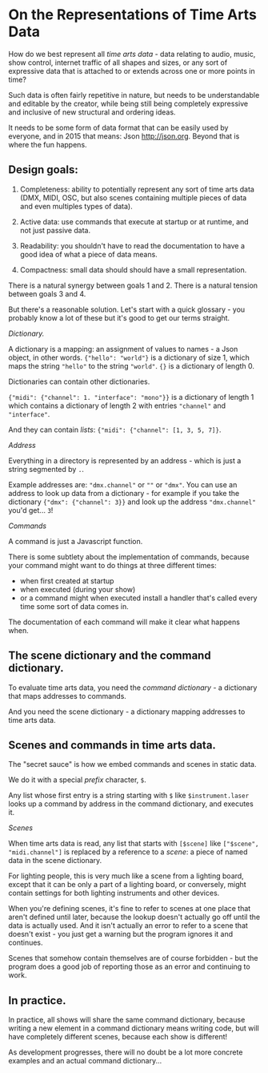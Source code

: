 On the Representations of Time Arts Data
====

How do we best represent all _time arts data_ - data relating to audio, music,
show control, internet traffic of all shapes and sizes, or any sort of
expressive data that is attached to or extends across one or more points in
time?

Such data is often fairly repetitive in nature, but needs to be understandable
and editable by the creator, while being still being completely expressive and
inclusive of new structural and ordering ideas.

It needs to be some form of data format that can be easily used by everyone, and
in 2015 that means: Json http://json.org.  Beyond that is where the fun happens.

Design goals:
---

 1. Completeness: ability to potentially represent any sort of time arts
    data (DMX, MIDI, OSC, but also scenes containing multiple pieces of data
    and even multiples types of data).

 2. Active data: use commands that execute at startup or at runtime, and not
    just passive data.

 3. Readability: you shouldn't have to read the documentation to have a good
    idea of what a piece of data means.

 4. Compactness: small data should should have a small representation.

There is a natural synergy between goals 1 and 2.
There is a natural tension between goals 3 and 4.

But there's a reasonable solution.  Let's start with a quick glossary - you
probably know a lot of these but it's good to get our terms straight.


_Dictionary._

A dictionary is a mapping: an assignment of values to names - a Json object, in
other words.  `{"hello": "world"}` is a dictionary of size 1, which maps the
string `"hello"` to the string `"world"`. `{}` is a dictionary of length 0.

Dictionaries can contain other dictionaries.

`{"midi": {"channel": 1. "interface": "mono"}}` is a dictionary of length 1
which contains a dictionary of length 2 with entries `"channel"` and
`"interface"`.

And they can contain _lists_:  `{"midi": {"channel": [1, 3, 5, 7]}`.


_Address_

Everything in a directory is represented by an address - which is just a string
segmented by `.`.

Example addresses are: `"dmx.channel"` or `""` or `"dmx"`. You can use an
address to look up data from a dictionary - for example if you take the
dictionary `{"dmx": {"channel": 3}}` and look up the address `"dmx.channel"`
you'd get...  `3`!


_Commands_

A command is just a Javascript function.

There is some subtlety about the implementation of commands, because your
command might want to do things at three different times:

* when first created at startup
* when executed (during your show)
* or a command might when executed install a handler that's called every time
  some sort of data comes in.

The documentation of each command will make it clear what happens when.


The scene dictionary and the command dictionary.
---

To evaluate time arts data, you need the _command dictionary_ - a dictionary
that maps addresses to commands.

And you need the scene dictionary - a dictionary mapping addresses to time arts
data.


Scenes and commands in time arts data.
----

The "secret sauce" is how we embed commands and scenes in static data.

We do it with a special _prefix_ character, `$`.

Any list whose first entry is a string starting with `$` like
`$instrument.laser` looks up a command by address in the command dictionary, and
executes it.

_Scenes_

When time arts data is read, any list that starts with `[$scene]` like
`["$scene", "midi.channel"]` is replaced by a reference to a _scene_: a piece of named data
in the scene dictionary.

For lighting people, this is very much like a scene from a lighting board,
except that it can be only a part of a lighting board, or conversely, might
contain settings for both lighting instruments and other devices.

When you're defining scenes, it's fine to refer to scenes at one place that
aren't defined until later, because the lookup doesn't actually go off until the
data is actually used.  And it isn't actually an error to refer to a scene that
doesn't exist - you just get a warning but the program ignores it and continues.

Scenes that somehow contain themselves are of course forbidden - but the program
does a good job of reporting those as an error and continuing to work.


In practice.
----

In practice, all shows will share the same command dictionary, because writing a
new element in a command dictionary means writing code, but will have completely
different scenes, because each show is different!

As development progresses, there will no doubt be a lot more concrete examples
and an actual command dictionary...
